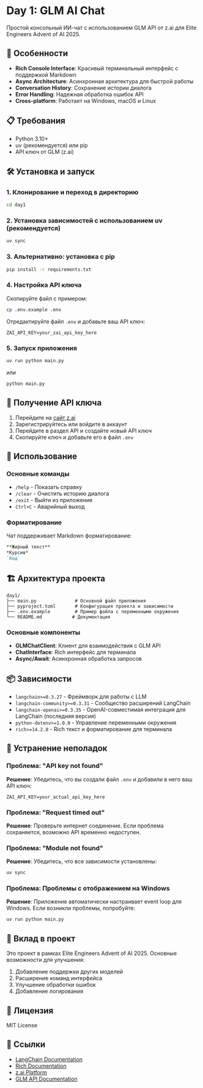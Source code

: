# Day 1: GLM AI Chat

Простой консольный ИИ-чат с использованием GLM API от z.ai для Elite Engineers Advent of AI 2025.

## 🚀 Особенности

- **Rich Console Interface**: Красивый терминальный интерфейс с поддержкой Markdown
- **Async Architecture**: Асинхронная архитектура для быстрой работы
- **Conversation History**: Сохранение истории диалога
- **Error Handling**: Надежная обработка ошибок API
- **Cross-platform**: Работает на Windows, macOS и Linux

## 📋 Требования

- Python 3.10+
- uv (рекомендуется) или pip
- API ключ от GLM (z.ai)

## 🛠️ Установка и запуск

### 1. Клонирование и переход в директорию

```bash
cd day1
```

### 2. Установка зависимостей с использованием uv (рекомендуется)

```bash
uv sync
```

### 3. Альтернативно: установка с pip

```bash
pip install -r requirements.txt
```

### 4. Настройка API ключа

Скопируйте файл с примером:

```bash
cp .env.example .env
```

Отредактируйте файл `.env` и добавьте ваш API ключ:

```env
ZAI_API_KEY=your_zai_api_key_here
```

### 5. Запуск приложения

```bash
uv run python main.py
```

или

```bash
python main.py
```

## 🔑 Получение API ключа

1. Перейдите на [сайт z.ai](https://z.ai/)
2. Зарегистрируйтесь или войдите в аккаунт
3. Перейдите в раздел API и создайте новый API ключ
4. Скопируйте ключ и добавьте его в файл `.env`

## 💬 Использование

### Основные команды

- `/help` - Показать справку
- `/clear` - Очистить историю диалога
- `/exit` - Выйти из приложения
- `Ctrl+C` - Аварийный выход

### Форматирование

Чат поддерживает Markdown форматирование:

```markdown
**Жирный текст**
*Курсив*
`Код`
```

## 🏗️ Архитектура проекта

```
day1/
├── main.py              # Основной файл приложения
├── pyproject.toml       # Конфигурация проекта и зависимости
├── .env.example         # Пример файла с переменными окружения
└── README.md           # Документация
```

### Основные компоненты

- **GLMChatClient**: Клиент для взаимодействия с GLM API
- **ChatInterface**: Rich интерфейс для терминала
- **Async/Await**: Асинхронная обработка запросов

## 📦 Зависимости

- `langchain>=0.3.27` - Фреймворк для работы с LLM
- `langchain-community>=0.3.31` - Сообщество расширений LangChain
- `langchain-openai>=0.3.35` - OpenAI-совместимая интеграция для LangChain (последняя версия)
- `python-dotenv>=1.0.0` - Управление переменными окружения
- `rich>=14.2.0` - Rich текст и форматирование для терминала

## 🐛 Устранение неполадок

### Проблема: "API key not found"

**Решение**: Убедитесь, что вы создали файл `.env` и добавили в него ваш API ключ:

```env
ZAI_API_KEY=your_actual_api_key_here
```

### Проблема: "Request timed out"

**Решение**: Проверьте интернет соединение. Если проблема сохраняется, возможно API временно недоступен.

### Проблема: "Module not found"

**Решение**: Убедитесь, что все зависимости установлены:

```bash
uv sync
```

### Проблема: Проблемы с отображением на Windows

**Решение**: Приложение автоматически настраивает event loop для Windows. Если возникли проблемы, попробуйте:

```bash
uv run python main.py
```

## 🤝 Вклад в проект

Это проект в рамках Elite Engineers Advent of AI 2025. Основные возможности для улучшения:

1. Добавление поддержки других моделей
2. Расширение команд интерфейса
3. Улучшение обработки ошибок
4. Добавление логирования

## 📄 Лицензия

MIT License

## 🔗 Ссылки

- [LangChain Documentation](https://python.langchain.com/)
- [Rich Documentation](https://rich.readthedocs.io/)
- [z.ai Platform](https://z.ai/)
- [GLM API Documentation](https://open.bigmodel.cn/dev/api)